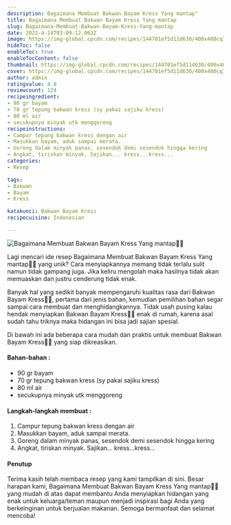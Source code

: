 ```yaml
---
description: Bagaimana Membuat Bakwan Bayam Kress Yang mantap"
title: Bagaimana Membuat Bakwan Bayam Kress Yang mantap
slug: Bagaimana-Membuat-Bakwan-Bayam-Kress-Yang-mantap
date: 2022-4-14T03:09:12.063Z
image: https://img-global.cpcdn.com/recipes/144701ef5d11d630/400x400cq70/photo.jpg
hideToc: false
enableToc: true
enableTocContent: false
thumbnail: https://img-global.cpcdn.com/recipes/144701ef5d11d630/400x400cq70/photo.jpg
cover: https://img-global.cpcdn.com/recipes/144701ef5d11d630/400x400cq70/photo.jpg
author: admin
ratingvalue: 4.8
reviewcount: 124
recipeingredient:
- 90 gr bayam
- 70 gr tepung bakwan kress (sy pakai sajiku kress)
- 80 ml air
- secukupnya minyak utk menggoreng
recipeinstructions:
- Campur tepung bakwan kress dengan air
- Masukkan bayam, aduk sampai merata.
- Goreng dalam minyak panas, sesendok demi sesendok hingga kering
- Angkat, tiriskan minyak. Sajikan... kress...kress...
categories:
- Resep

tags:
- Bakwan
- Bayam
- Kress

katakunci: Bakwan Bayam Kress
recipecuisine: Indonesian

---
```


![Bagaimana Membuat Bakwan Bayam Kress Yang mantap👩‍🍳](https://img-global.cpcdn.com/recipes/144701ef5d11d630/400x400cq70/photo.jpg)

Lagi mencari ide resep Bagaimana Membuat Bakwan Bayam Kress Yang mantap👩‍🍳 yang unik? Cara menyiapkannya memang tidak terlalu sulit namun tidak gampang juga. Jika keliru mengolah maka hasilnya tidak akan memuaskan dan justru cenderung tidak enak.

Banyak hal yang sedikit banyak mempengaruhi kualitas rasa dari Bakwan Bayam Kress👩‍🍳, pertama dari jenis bahan, kemudian pemilihan bahan segar sampai cara membuat dan menghidangkannya. Tidak usah pusing kalau hendak menyiapkan Bakwan Bayam Kress👩‍🍳 enak di rumah, karena asal sudah tahu triknya maka hidangan ini bisa jadi sajian spesial.

Di bawah ini ada beberapa cara mudah dan praktis untuk membuat Bakwan Bayam Kress👩‍🍳 yang siap dikreasikan.

<!--inarticleads1-->

#### Bahan-bahan :

- 90 gr bayam
- 70 gr tepung bakwan kress (sy pakai sajiku kress)
- 80 ml air
- secukupnya minyak utk menggoreng

<!--inarticleads2-->

#### Langkah-langkah membuat :

1. Campur tepung bakwan kress dengan air
1. Masukkan bayam, aduk sampai merata.
1. Goreng dalam minyak panas, sesendok demi sesendok hingga kering
1. Angkat, tiriskan minyak. Sajikan... kress...kress...

#### Penutup

Terima kasih telah membaca resep yang kami tampilkan di sini. Besar harapan kami, Bagaimana Membuat Bakwan Bayam Kress Yang mantap👩‍🍳 yang mudah di atas dapat membantu Anda menyiapkan hidangan yang enak untuk keluarga/teman maupun menjadi inspirasi bagi Anda yang berkeinginan untuk berjualan makanan. Semoga bermanfaat dan selamat mencoba!